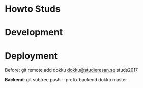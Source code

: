 Howto Studs
===========

Development
==========

Deployment
==========
Before: git remote add dokku dokku@studieresan.se:studs2017

**Backend**: git subtree push --prefix backend dokku master
